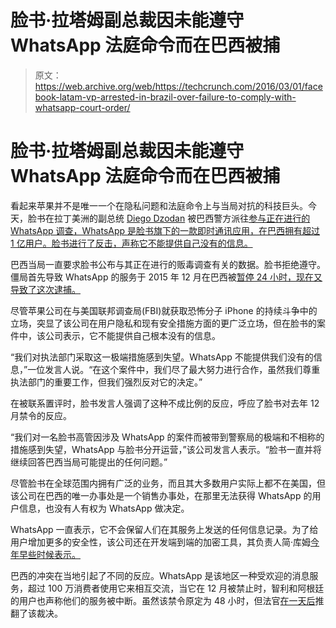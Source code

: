 # 脸书·拉塔姆副总裁因未能遵守 WhatsApp 法庭命令而在巴西被捕

> 原文：<https://web.archive.org/web/https://techcrunch.com/2016/03/01/facebook-latam-vp-arrested-in-brazil-over-failure-to-comply-with-whatsapp-court-order/>

# 脸书·拉塔姆副总裁因未能遵守 WhatsApp 法庭命令而在巴西被捕

看起来苹果并不是唯一一个在隐私问题和法庭命令上与当局对抗的科技巨头。今天，脸书在拉丁美洲的副总统 [Diego Dzodan](https://web.archive.org/web/20220815002516/https://www.linkedin.com/in/diegodzodan?authType=NAME_SEARCH&authToken=QW7x&locale=en_US&srchid=9830241456850794414&srchindex=1&srchtotal=1&trk=vsrp_people_res_name&trkInfo=VSRPsearchId%3A9830241456850794414%2CVSRPtargetId%3A40514669%2CVSRPcmpt%3Aprimary%2CVSRPnm%3Atrue%2CauthType%3ANAME_SEARCH) 被巴西警方派往[参与正在进行的 WhatsApp 调查，WhatsApp 是脸书旗下的一款即时通讯应用，在巴西拥有超过 1 亿用户。脸书进行了反击，声称它不能提供自己没有的信息。](https://web.archive.org/web/20220815002516/http://www.pf.gov.br/agencia/noticias/2016/03/pf-cumpre-mandado-de-prisao-em-desfavor-do-representante-do-facebook-no-br)

巴西当局一直要求脸书公布与其正在进行的贩毒调查有关的数据。脸书拒绝遵守。僵局首先导致 WhatsApp 的服务于 2015 年 12 月在巴西被[暂停 24 小时，现在又导致了这次逮捕。](https://web.archive.org/web/20220815002516/http://www.reuters.com/article/us-brazil-whatsapp-ban-idUSKBN0U000G20151217)

尽管苹果公司在与美国联邦调查局(FBI)就获取恐怖分子 iPhone 的持续斗争中的立场，突显了该公司在用户隐私和现有安全措施方面的更广泛立场，但在脸书的案件中，该公司表示，它不能提供自己根本没有的信息。

“我们对执法部门采取这一极端措施感到失望。WhatsApp 不能提供我们没有的信息，”一位发言人说。“在这个案件中，我们尽了最大努力进行合作，虽然我们尊重执法部门的重要工作，但我们强烈反对它的决定。”

在被联系置评时，脸书发言人强调了这种不成比例的反应，呼应了脸书对去年 12 月禁令的反应。

“我们对一名脸书高管因涉及 WhatsApp 的案件而被带到警察局的极端和不相称的措施感到失望，WhatsApp 与脸书分开运营，”该公司发言人表示。“脸书一直并将继续回答巴西当局可能提出的任何问题。”

尽管脸书在全球范围内拥有广泛的业务，而且其大多数用户实际上都不在美国，但该公司在巴西的唯一办事处是一个销售办事处，在那里无法获得 WhatsApp 的用户信息，也没有人有权为 WhatsApp 做决定。

WhatsApp 一直表示，它不会保留人们在其服务上发送的任何信息记录。为了给用户增加更多的安全性，该公司还在开发端到端的加密工具，其负责人简·库姆[今年早些时候表示。](https://web.archive.org/web/20220815002516/https://beta.techcrunch.com/2016/01/18/whatsapp-free-business/)

巴西的冲突在当地引起了不同的反应。WhatsApp 是该地区一种受欢迎的消息服务，超过 100 万消费者使用它来相互交流，当它在 12 月被禁止时，智利和阿根廷的用户也声称他们的服务被中断。虽然该禁令原定为 48 小时，但法官[在一天后](https://web.archive.org/web/20220815002516/http://politica.estadao.com.br/blogs/fausto-macedo/vice-presidente-do-facebook-brasil-e-preso-no-aeroporto-de-guarulhos/)推翻了该裁决。